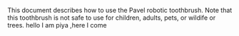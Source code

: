 This document describes how  to use the Pavel robotic toothbrush. 
Note that this toothbrush is not safe to use for children, adults, pets, or wildife or trees.
hello I am piya ,here I come
